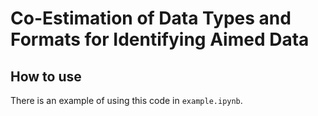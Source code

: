 # Co-Estimation of Data Types and Formats for Identifying Aimed Data

## How to use

There is an example of using this code in `example.ipynb`.
